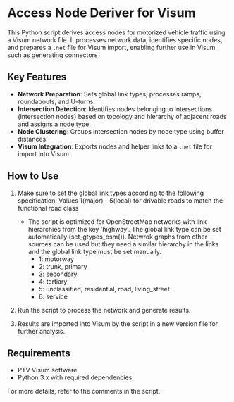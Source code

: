 # Access Node Deriver for Visum

This Python script derives access nodes for motorized vehicle traffic using a Visum network file.
It processes network data, identifies  specific nodes, and prepares a `.net` file for Visum import, enabling further use in Visum such as generating connectors

## Key Features
- **Network Preparation**: Sets global link types, processes ramps, roundabouts, and U-turns.
- **Intersection Detection**: Identifies nodes belonging to intersections (intersection nodes) based on topology and hierarchy of adjacent roads and assigns a node type.
- **Node Clustering**: Groups intersection nodes by node type using buffer distances.
- **Visum Integration**: Exports nodes and helper links to a `.net` file for import into Visum.

## How to Use
1. Make sure to set the global link types according to the following specification: Values 1(major) - 5(local) for drivable roads to match the functional road class
    - The script is optimized for OpenStreetMap networks with link hierarchies from the key 'highway'. The global link type can be set automatically (set_gtypes_osm()). Netwrok graphs from other sources can be used but they need a similar hierarchy in the links and the global link type must be set manually.
      - 1: motorway  
      - 2: trunk, primary  
      - 3: secondary  
      - 4: tertiary  
      - 5: unclassified, residential, road, living_street  
      - 6: service

2. Run the script to process the network and generate results.
3. Results are imported into Visum by the script in a new version file for further analysis.

## Requirements
- PTV Visum software
- Python 3.x with required dependencies

For more details, refer to the comments in the script.
